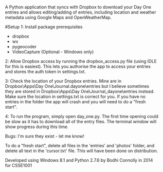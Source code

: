 A Python application that syncs with Dropbox to download your Day One entries and allows editing/adding of entries, including location and weather metadata using Google Maps and OpenWeatherMap.

#Setup
1: Install package prerequisites

  - dropbox
  - wx
  - pygeocoder
  - VideoCapture (Optional - Windows only)

2: Allow Dropbox access by running the dropbox_access.py file (using IDLE for this is easiest). This lets you authorise the app to access your entries and stores the auth token in settings.txt. 

3: Check the location of your Dropbox entries. Mine are in Dropbox\Apps\Day One\Journal.dayone\entries but I believe sometimes they are stored in Dropbox\Apps\Day One\Journal_dayone\entries instead. 
Make sure the location in settings.txt is correct for you. If you have no entries in the folder the app will crash and you will need to do a "fresh start".

4: To run the program, simply open day_one.py. The first time opening could be slow as it has to download all of the entry files. The terminal window will show progress during this time.

Bugs: I'm sure they exist - let me know!

To do a "fresh start", delete all files in the 'entries' 
and 'photos' folder, and delete all text in the 'cursor.txt' 
file. This will have been done on distribution.

Developed using Windows 8.1 and Python 2.7.6
by Bodhi Connolly in 2014 for CSSE1001

